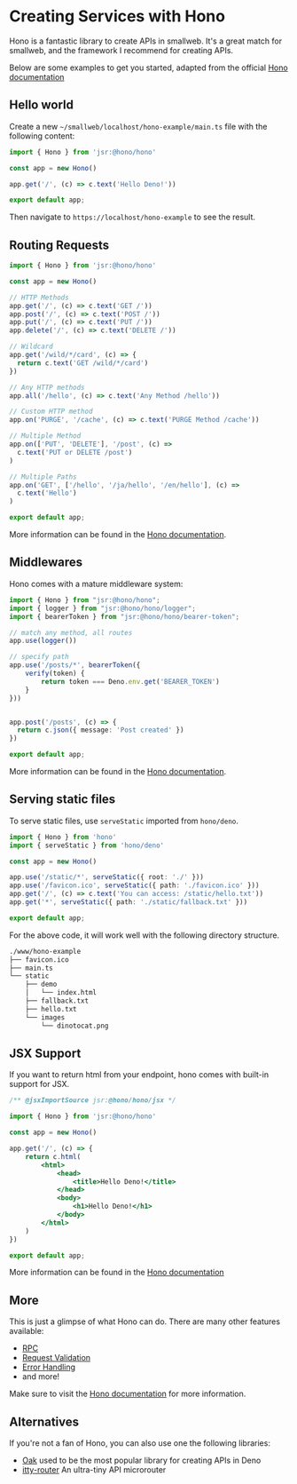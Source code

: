 # Creating Services with Hono

Hono is a fantastic library to create APIs in smallweb. It's a great match for smallweb, and the framework I recommend for creating APIs.

Below are some examples to get you started, adapted from the official [Hono documentation](https://hono.dev/docs/)

## Hello world

Create a new `~/smallweb/localhost/hono-example/main.ts` file with the following content:

```ts
import { Hono } from 'jsr:@hono/hono'

const app = new Hono()

app.get('/', (c) => c.text('Hello Deno!'))

export default app;
```

Then navigate to `https://localhost/hono-example` to see the result.

## Routing Requests

```ts
import { Hono } from 'jsr:@hono/hono'

const app = new Hono()

// HTTP Methods
app.get('/', (c) => c.text('GET /'))
app.post('/', (c) => c.text('POST /'))
app.put('/', (c) => c.text('PUT /'))
app.delete('/', (c) => c.text('DELETE /'))

// Wildcard
app.get('/wild/*/card', (c) => {
  return c.text('GET /wild/*/card')
})

// Any HTTP methods
app.all('/hello', (c) => c.text('Any Method /hello'))

// Custom HTTP method
app.on('PURGE', '/cache', (c) => c.text('PURGE Method /cache'))

// Multiple Method
app.on(['PUT', 'DELETE'], '/post', (c) =>
  c.text('PUT or DELETE /post')
)

// Multiple Paths
app.on('GET', ['/hello', '/ja/hello', '/en/hello'], (c) =>
  c.text('Hello')
)

export default app;
```

More information can be found in the [Hono documentation](https://hono.dev/docs/api/routing).

## Middlewares

Hono comes with a mature middleware system:

```ts
import { Hono } from "jsr:@hono/hono";
import { logger } from "jsr:@hono/hono/logger";
import { bearerToken } from "jsr:@hono/hono/bearer-token";

// match any method, all routes
app.use(logger())

// specify path
app.use('/posts/*', bearerToken({
    verify(token) {
        return token === Deno.env.get('BEARER_TOKEN')
    }
}))


app.post('/posts', (c) => {
  return c.json({ message: 'Post created' })
})

export default app;
```

More information can be found in the [Hono documentation](https://hono.dev/docs/guides/middleware).

## Serving static files

To serve static files, use `serveStatic` imported from `hono/deno`.

```ts
import { Hono } from 'hono'
import { serveStatic } from 'hono/deno'

const app = new Hono()

app.use('/static/*', serveStatic({ root: './' }))
app.use('/favicon.ico', serveStatic({ path: './favicon.ico' }))
app.get('/', (c) => c.text('You can access: /static/hello.txt'))
app.get('*', serveStatic({ path: './static/fallback.txt' }))

export default app;
```

For the above code, it will work well with the following directory structure.

```txt
./www/hono-example
├── favicon.ico
├── main.ts
└── static
    ├── demo
    │   └── index.html
    ├── fallback.txt
    ├── hello.txt
    └── images
        └── dinotocat.png
```

## JSX Support

If you want to return html from your endpoint, hono comes with built-in support for JSX.

```jsx
/** @jsxImportSource jsr:@hono/hono/jsx */

import { Hono } from 'jsr:@hono/hono'

const app = new Hono()

app.get('/', (c) => {
    return c.html(
        <html>
            <head>
                <title>Hello Deno!</title>
            </head>
            <body>
                <h1>Hello Deno!</h1>
            </body>
        </html>
    )
})

export default app;
```

More information can be found in the [Hono documentation](https://hono.dev/docs/guides/jsx)

## More

This is just a glimpse of what Hono can do. There are many other features available:

- [RPC](https://hono.dev/docs/guides/rpc)
- [Request Validation](https://hono.dev/docs/guides/validation)
- [Error Handling](https://hono.dev/docs/guides/error-handling)
- and more!

Make sure to visit the [Hono documentation](https://hono.dev/docs) for more information.

## Alternatives

If you're not a fan of Hono, you can also use one the following libraries:

- [Oak](https://deno.land/x/oak) used to be the most popular library for creating APIs in Deno
- [itty-router](https://deno.land/x/itty_router) An ultra-tiny API microrouter

